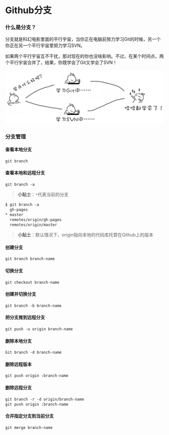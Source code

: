 # Github分支

### 什么是分支？

分支就是科幻电影里面的平行宇宙，当你正在电脑前努力学习Git的时候，另一个你正在另一个平行宇宙里努力学习SVN。

如果两个平行宇宙互不干扰，那对现在的你也没啥影响。不过，在某个时间点，两个平行宇宙合并了，结果，你既学会了Git又学会了SVN！

![分支示例图片](../img/0.png)

### 分支管理

#### 查看本地分支

```
git branch  
```

#### 查看本地和远程分支

```
git branch -a  
```

> **小贴士**：`*`代表当前的分支

```
$ git branch -a
  gh-pages
* master
  remotes/origin/gh-pages
  remotes/origin/master
```

> **小贴士**：默认情况下，origin指向本地的代码库托管在Github上的版本

#### 创建分支

```
git branch branch-name
```

#### 切换分支

```
git checkout branch-name
```

#### 创建并切换分支

```
git branch -b branch-name
```

#### 把分支推到远程分支 

```
git push -u origin branch-name  
```

#### 删除本地分支

```
Git branch -d branch-name
```

#### 删除远程版本

```
git push origin :branch-name
```

#### 删除远程分支  

```
git branch -r -d origin/branch-name
git push origin :branch-name
```

#### 合并指定分支到当前分支

```
git merge branch-name
```
